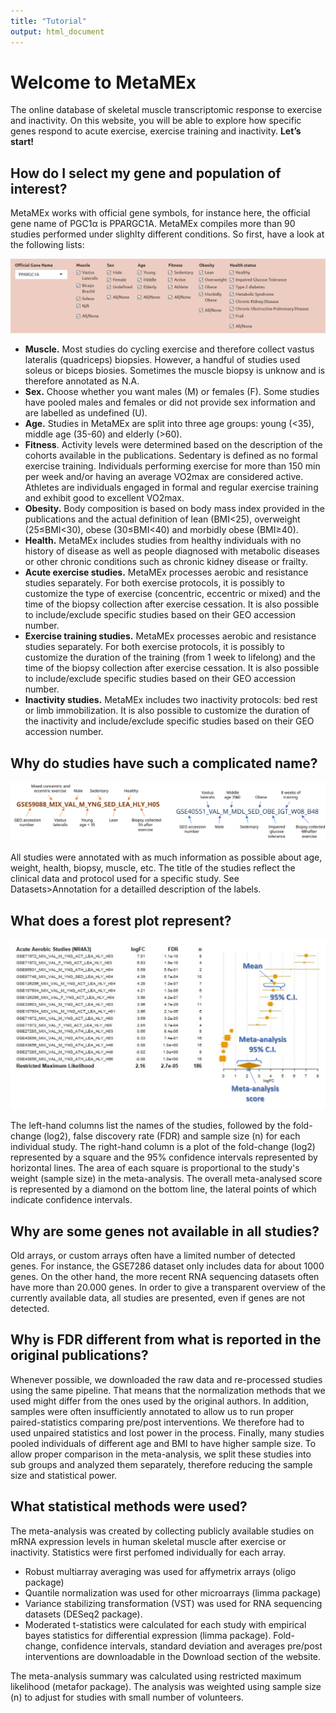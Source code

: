 ```yaml
---
title: "Tutorial"
output: html_document
---
```


# Welcome to MetaMEx
The online database of skeletal muscle transcriptomic response to exercise and inactivity. On this website, you will be able to explore how specific genes respond to acute exercise, exercise training and inactivity. **Let’s start!**

## How do I select my gene and population of interest?

MetaMEx works with official gene symbols, for instance here, the official gene name of PGC1α is PPARGC1A. MetaMEx compiles more than 90 studies performed under slighlty different conditions. So first, have a look at the following lists:

![](tutorial/tutorial_selection.png)

*	**Muscle.** Most studies do cycling exercise and therefore collect vastus lateralis (quadriceps) biopsies. However, a handful of studies used soleus or biceps biosies. Sometimes the muscle biopsy is unknow and is therefore annotated as N.A. 
*	**Sex.** Choose whether you want males (M) or females (F). Some studies have pooled males and females or did not provide sex information and are labelled as undefined (U).
*	**Age.** Studies in MetaMEx are split into three age groups: young (<35), middle age (35-60) and elderly (>60).
*	**Fitness**. Activity levels were determined based on the description of the cohorts available in the publications. Sedentary is defined as no formal exercise training. Individuals performing exercise for more than 150 min per week and/or having an average VO2max are considered active. Athletes are individuals engaged in formal and regular exercise training and exhibit good to excellent VO2max.
*	**Obesity.** Body composition is based on body mass index provided in the publications and the actual definition of lean (BMI<25), overweight (25≤BMI<30), obese (30≤BMI<40) and morbidly obese (BMI≥40).
*	**Health.** MetaMEx includes studies from healthy individuals with no history of disease as well as people diagnosed with metabolic diseases or other chronic conditions such as chronic kidney disease or frailty.
* **Acute exercise studies.** MetaMEx processes aerobic and resistance studies separately. For both exercise protocols, it is possibly to customize the type of exercise (concentric, eccentric or mixed) and the time of the biopsy collection after exercise cessation. It is also possible to include/exclude specific studies based on their GEO accession number.
* **Exercise training studies.** MetaMEx processes aerobic and resistance studies separately. For both exercise protocols, it is possibly to customize the duration of the training (from 1 week to lifelong) and the time of the biopsy collection after exercise cessation. It is also possible to include/exclude specific studies based on their GEO accession number.
* **Inactivity studies.** MetaMEx includes two inactivity protocols: bed rest or limb immobilization. It is also possible to customize the duration of the inactivity and include/exclude specific studies based on their GEO accession number.

## Why do studies have such a complicated name?

![](tutorial/tutorial_annotation.svg)

All studies were annotated with as much information as possible about age, weight, health, biopsy, muscle, etc. The title of the studies reflect the clinical data and protocol used for a specific study. See Datasets>Annotation for a detailled description of the labels.



## What does a forest plot represent?

![](tutorial/tutorial_forestplot.svg)

The left-hand columns list the names of the studies, followed by the fold-change (log2), false discovery rate (FDR) and sample size (n) for each individual study. The right-hand column is a plot of the fold-change (log2) represented by a square and the 95% confidence intervals represented by horizontal lines. The area of each square is proportional to the study's weight (sample size) in the meta-analysis. The overall meta-analysed score is represented by a diamond on the bottom line, the lateral points of which indicate confidence intervals.

## Why are some genes not available in all studies?

Old arrays, or custom arrays often have a limited number of detected genes. For instance, the GSE7286 dataset only includes data for about 1000 genes. On the other hand, the more recent RNA sequencing datasets often have more than 20.000 genes. In order to give a transparent overview of the currently available data, all studies are presented, even if genes are not detected.

## Why is FDR different from what is reported in the original publications?

Whenever possible, we downloaded the raw data and re-processed studies using the same pipeline. That means that the normalization methods that we used might differ from the ones used by the original authors. In addition, samples were often insufficiently annotated to allow us to run proper paired-statistics comparing pre/post interventions. We therefore had to used unpaired statistics and lost power in the process. Finally, many studies pooled individuals of different age and BMI to have higher sample size. To allow proper comparison in the meta-analysis, we split these studies into sub groups and analyzed them separately, therefore reducing the sample size and statistical power.

## What statistical methods were used?

The meta-analysis was created by collecting publicly available studies on mRNA expression levels in human skeletal muscle after exercise or inactivity. Statistics were first perfomed individually for each array. 
* Robust multiarray averaging was used for affymetrix arrays (oligo package)
* Quantile normalization was used for other microarrays (limma package)
* Variance stabilizing transformation (VST) was used for RNA sequencing datasets (DESeq2 package). 
* Moderated t-statistics were calculated for each  study with empirical bayes statistics for differential expression (limma package). Fold-change, confidence intervals, standard deviation and averages pre/post interventions are downloadable in the Download section of the website.

The meta-analysis summary was calculated using restricted maximum likelihood (metafor package). The analysis was weighted using sample size (n) to adjust for studies with small number of volunteers.
